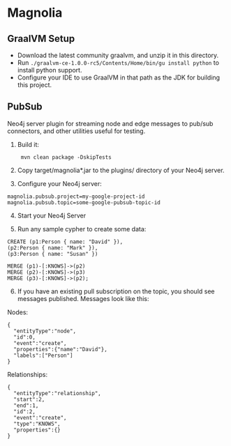 Magnolia
===========

## GraalVM Setup

- Download the latest community graalvm, and unzip it in this directory.
- Run `./graalvm-ce-1.0.0-rc5/Contents/Home/bin/gu install python` to install python support.
- Configure your IDE to use GraalVM in that path as the JDK for building this project.

## PubSub

Neo4j server plugin for streaming node and edge messages to pub/sub
connectors, and other utilities useful for testing.

1. Build it:

        mvn clean package -DskipTests

2. Copy target/magnolia*.jar to the plugins/ directory of your Neo4j server.

3.  Configure your Neo4j server:

```
magnolia.pubsub.project=my-google-project-id
magnolia.pubsub.topic=some-google-pubsub-topic-id
```

4. Start your Neo4j Server

5. Run any sample cypher to create some data:

```
CREATE (p1:Person { name: "David" }),
(p2:Person { name: "Mark" }),
(p3:Person { name: "Susan" })

MERGE (p1)-[:KNOWS]->(p2)
MERGE (p2)-[:KNOWS]->(p3)
MERGE (p3)-[:KNOWS]->(p2);
```

6. If you have an existing pull subscription on the topic, you should see messages published.  Messages look like this:

Nodes:
```
{ 
  "entityType":"node",
  "id":0,
  "event":"create",
  "properties":{"name":"David"},
  "labels":["Person"]
}
```

Relationships:
```
{
  "entityType":"relationship",
  "start":2,
  "end":1,
  "id":2,
  "event":"create",
  "type":"KNOWS",
  "properties":{}
}
```
